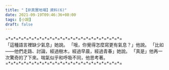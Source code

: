 ```yaml
---
title: "【非真實地場】資料(6)"
date: 2021-09-19T09:46:36+08:00
tags: [小說]
draft: false
---
```


=\*=\*=\*=\*=\*=\*=\*=\*=\*=\*=\*=\*=\*=\*=\*=\*=\*=\*=\*=\*=\*=\*=  
「這種語言裡缺少氣息」她說。
「哦，你覺得怎麼寫更有氣息？」他說。
「比如——他們走路、討論，經過樹木，經過早晨，經過青春」她說。
「真是」他再一次驚奇的了下來。喘氣似乎和呼吸不同，他思考著。
=\*=\*=\*=\*=\*=\*=\*=\*=\*=\*=\*=\*=\*=\*=\*=\*=\*=\*=\*=\*=\*=\*=  